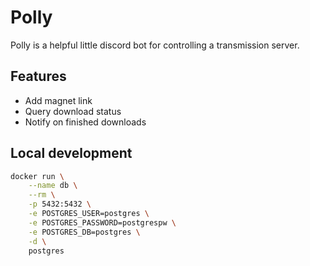 # Polly
Polly is a helpful little discord bot for controlling a transmission server.

## Features
- Add magnet link
- Query download status
- Notify on finished downloads

## Local development

```sh
docker run \
    --name db \
    --rm \
    -p 5432:5432 \
    -e POSTGRES_USER=postgres \
    -e POSTGRES_PASSWORD=postgrespw \
    -e POSTGRES_DB=postgres \
    -d \
    postgres
```
